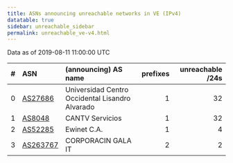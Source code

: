 ```yaml
---
title: ASNs announcing unreachable networks in VE (IPv4)
datatable: true
sidebar: unreachable_sidebar
permalink: unreachable_ve-v4.html
---
```


Data as of 2019-08-11 11:00:00 UTC


<div class="datatable-begin"></div>

|   # | ASN                                      | (announcing) AS name                            |   prefixes |   unreachable /24s |
|----:|:-----------------------------------------|:------------------------------------------------|-----------:|-------------------:|
|   0 | [AS27686](unreachable_AS27686-v4.html)   | Universidad Centro Occidental Lisandro Alvarado |          1 |                 32 |
|   1 | [AS8048](unreachable_AS8048-v4.html)     | CANTV Servicios                                 |          1 |                 32 |
|   2 | [AS52285](unreachable_AS52285-v4.html)   | Ewinet C.A.                                     |          1 |                  4 |
|   3 | [AS263767](unreachable_AS263767-v4.html) | CORPORACIN GALA IT                              |          2 |                  2 |

<div class="datatable-end"></div>